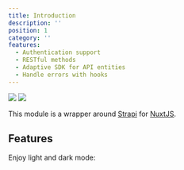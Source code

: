 ```yaml
---
title: Introduction
description: ''
position: 1
category: ''
features:
  - Authentication support
  - RESTful methods
  - Adaptive SDK for API entities
  - Handle errors with hooks
---
```


<img src="/preview.png" class="light-img" />
<img src="/preview-dark.png" class="dark-img" />

This module is a wrapper around [Strapi](https://strapi.io/) for [NuxtJS](https://nuxtjs.org).

## Features

<list :items="features"></list>

<p class="flex items-center">Enjoy light and dark mode:&nbsp;<app-color-switcher class="p-2"></app-color-switcher></p>
